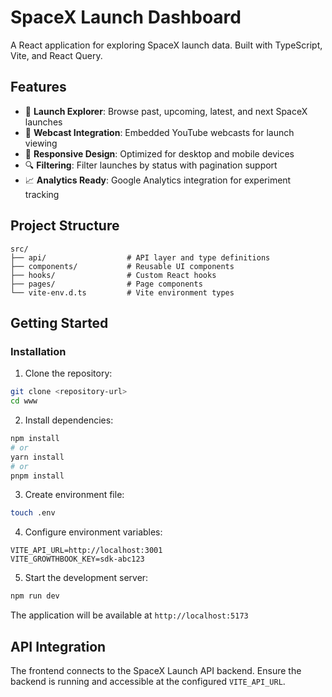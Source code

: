 # SpaceX Launch Dashboard

A React application for exploring SpaceX launch data. Built with TypeScript, Vite, and React Query.

## Features

- 🚀 **Launch Explorer**: Browse past, upcoming, latest, and next SpaceX launches
- 🎥 **Webcast Integration**: Embedded YouTube webcasts for launch viewing
- 📱 **Responsive Design**: Optimized for desktop and mobile devices
- 🔍 **Filtering**: Filter launches by status with pagination support
- 📈 **Analytics Ready**: Google Analytics integration for experiment tracking

## Project Structure

```
src/
├── api/                  # API layer and type definitions
├── components/           # Reusable UI components
├── hooks/                # Custom React hooks
├── pages/                # Page components
└── vite-env.d.ts         # Vite environment types
```

## Getting Started

### Installation

1. Clone the repository:

```bash
git clone <repository-url>
cd www
```

2. Install dependencies:

```bash
npm install
# or
yarn install
# or
pnpm install
```

3. Create environment file:

```bash
touch .env
```

4. Configure environment variables:

```env
VITE_API_URL=http://localhost:3001
VITE_GROWTHBOOK_KEY=sdk-abc123
```

5. Start the development server:

```bash
npm run dev
```

The application will be available at `http://localhost:5173`

## API Integration

The frontend connects to the SpaceX Launch API backend. Ensure the backend is running and accessible at the configured `VITE_API_URL`.
